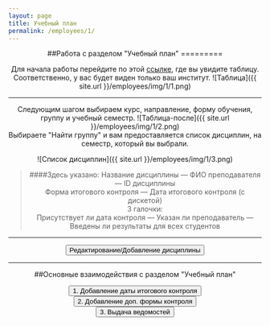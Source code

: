 ```yaml
---
layout: page
title: Учебный план
permalink: /employees/1/
---
```

<center>
##Работа с разделом "Учебный план"
=========

Для начала работы перейдите по этой [ссылке](http://matrix2.mgup.ru/study/2014-1/plans "Учебный план"), где вы увидите таблицу.  
Соответственно, у вас будет виден только ваш институт.
![Таблица]({{ site.url }}/employees/img/1/1.png)  
***
Следующим шагом выбираем курс, направление, форму обучения, группу и учебный семестр.
![Таблица-после]({{ site.url }}/employees/img/1/2.png)  
Выбираете "Найти группу" и вам предоставляется список дисциплин, на семестр, который вы выбрали.

![Список дисциплин]({{ site.url }}/employees/img/1/3.png)  


>####Здесь указано:
> Название дисциплины — ФИО преподавателя — ID дисциплины  
Форма итогового контроля — Дата итогового контроля (с дискетой)  
3 галочки:  
Присутствует ли дата контроля — Указан ли преподаватель — Введены ли результаты для всех студентов

***


</details>
<div class="spoil">
<div class="smallfont"><input type="button" value="Редактирование/Добавление дисциплины" class="input-button" onclick="if (this.parentNode.parentNode.getElementsByTagName('div')[1].getElementsByTagName('div')[0].style.display != '') { this.parentNode.parentNode.getElementsByTagName('div')[1].getElementsByTagName('div')[0].style.display = ''; this.innerText = ''; this.value = 'Свернуть'; } else { this.parentNode.parentNode.getElementsByTagName('div')[1].getElementsByTagName('div')[0].style.display = 'none'; this.innerText = ''; this.value = 'Текст спойлера'; }"/>
</div>
<div class="alt2">
<div style="display: none;">

Щёлкаем "Редактировать дисциплину"
![Щелкаем]({{ site.url }}/employees/img/1/4.png)  
И получаем  
![Поле редактирования]({{ site.url }}/employees/img/1/5.png)  
Здесь вы можете поменять большую часть данных о дисциплине:  
Преподавателя, итоговую форму оценки и т.д.  
Если надо добавить дополнительный контроль, просто щёлкните на соответствующей надписи.

***
Выбираем
![выбрали]({{ site.url }}/employees/img/1/6.png)  
И появляется поле добавления дисциплины
![Поле добавления]({{ site.url }}/employees/img/1/7.png)  
Здесь набирается кафедра, название дисциплины, ведущий преподаватель и форма итогового контроля.

</div>
</div>
</div>

***

##Основные взаимодействия с разделом "Учебный план"

</details>
<div class="spoil">
<div class="smallfont"><input type="button" value="1. Добавление даты итогового контроля" class="input-button" onclick="if (this.parentNode.parentNode.getElementsByTagName('div')[1].getElementsByTagName('div')[0].style.display != '') { this.parentNode.parentNode.getElementsByTagName('div')[1].getElementsByTagName('div')[0].style.display = ''; this.innerText = ''; this.value = 'Свернуть'; } else { this.parentNode.parentNode.getElementsByTagName('div')[1].getElementsByTagName('div')[0].style.display = 'none'; this.innerText = ''; this.value = 'Текст спойлера'; }"/>
</div>
<div class="alt2">
<div style="display: none;">

Находим поле — ![Само поле]({{ site.url }}/employees/img/1/8.png), щелкаем  и появляется календарь, в котором вы можете выбрать дату экзамена, или доп. итогового контроля.  
![Календарик]({{ site.url }}/employees/img/1/9.png) 

</div>
</div>
</div>


</details>
<div class="spoil">
<div class="smallfont"><input type="button" value="2. Добавление доп. формы контроля" class="input-button" onclick="if (this.parentNode.parentNode.getElementsByTagName('div')[1].getElementsByTagName('div')[0].style.display != '') { this.parentNode.parentNode.getElementsByTagName('div')[1].getElementsByTagName('div')[0].style.display = ''; this.innerText = ''; this.value = 'Свернуть'; } else { this.parentNode.parentNode.getElementsByTagName('div')[1].getElementsByTagName('div')[0].style.display = 'none'; this.innerText = ''; this.value = 'Текст спойлера'; }"/>
</div>
<div class="alt2">
<div style="display: none;">

Выбираете — "Редактировать"
![добавить]({{ site.url }}/employees/img/1/10.png)  
![Само поле]({{ site.url }}/employees/img/1/11.png)  

<b> Для выдачи ведомости по "Промежуточная аттестация" необходимо наличие проставленных оценок, указания преподавателя и проставленной даты (три галочки). </b>

</div>
</div>
</div>



</details>
<div class="spoil">
<div class="smallfont"><input type="button" value="3. Выдача ведомостей" class="input-button" onclick="if (this.parentNode.parentNode.getElementsByTagName('div')[1].getElementsByTagName('div')[0].style.display != '') { this.parentNode.parentNode.getElementsByTagName('div')[1].getElementsByTagName('div')[0].style.display = ''; this.innerText = ''; this.value = 'Свернуть'; } else { this.parentNode.parentNode.getElementsByTagName('div')[1].getElementsByTagName('div')[0].style.display = 'none'; this.innerText = ''; this.value = 'Текст спойлера'; }"/>
</div>
<div class="alt2">
<div style="display: none;">

Клацаем на ![кнопку]({{ site.url }}/employees/img/1/12.png) и нашему взору представляется  
![чудо]({{ site.url }}/employees/img/1/13.png)  
***
Дата меняется вручную  
![дата]({{ site.url }}/employees/img/1/14.png)  
Тип ведомости выбирается через низпадающее меню  
![менюха]({{ site.url }}/employees/img/1/15.png)  
Студентов выбирайте через галочку. 

</div>
</div>
</div>




